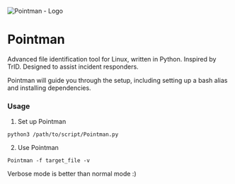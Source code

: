 ![Pointman - Logo](https://github.com/Analyzer1x7000/Pointman/assets/103800652/88f8c38b-b967-427e-a19a-b7a25a3fe3bd)

# Pointman
Advanced file identification tool for Linux, written in Python. Inspired by TrID. Designed to assist incident responders.

Pointman will guide you through the setup, including setting up a bash alias and installing dependencies. 

### Usage

1. Set up Pointman

`python3 /path/to/script/Pointman.py`

2. Use Pointman

`Pointman -f target_file -v`

Verbose mode is better than normal mode :)
